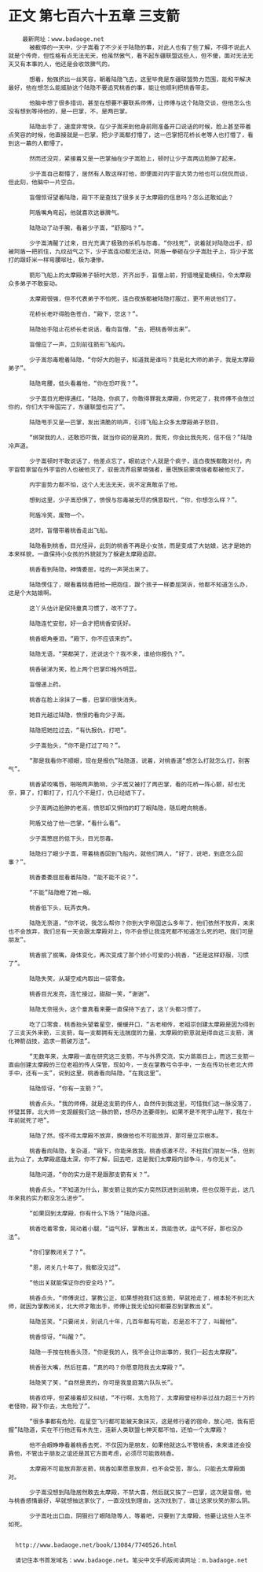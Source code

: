 # 正文 第七百六十五章 三支箭
        最新网址：www.badaoge.net
          被截停的一天中，少子嵩看了不少关于陆隐的事，对此人也有了些了解，不得不说此人就是个传奇，但性格有点无法无天，他虽然傲气，看不起东疆联盟这些人，但不傻，面对无法无天又有本事的人，他还是会收敛脾气的。
      
          想着，勉强挤出一丝笑容，朝着陆隐飞去，这里毕竟是东疆联盟势力范围，能和平解决最好，他在想怎么能威胁这个陆隐不要追究桃香的事，能让他顺利把桃香带走。
      
          他脑中想了很多措词，甚至在想要不要联系师傅，让师傅与这个陆隐交谈，但他怎么也没有想到等待他的，是一巴掌，不，是两巴掌。
      
          陆隐出手了，速度非常快，在少子嵩来到他身前刚准备开口说话的时候，脸上甚至带着点笑容的时候，他直接就是一巴掌，把少子嵩都打懵了，这一巴掌把花桥长老等人也打懵了，看到这一幕的人都懵了。
      
          然而还没完，紧接着又是一巴掌抽在少子嵩脸上，顿时让少子嵩两边脸肿了起来。
      
          少子嵩自己都懵了，居然有人敢这样打他，即便面对内宇宙大势力他也可以侃侃而谈，但此刻，他脑中一片空白。
      
          盲僧惊讶望着陆隐，殿下不是查找了很多关于太摩殿的信息吗？怎么还敢如此？
      
          阿盾嘴角弯起，他就喜欢这暴脾气。
      
          陆隐动了动手腕，看着少子嵩，“舒服吗？”。
      
          少子嵩清醒了过来，目光充满了极致的杀机与怨毒，“你找死”，说着就对陆隐出手，却被阿盾一把抓住，九纹战气之下，少子嵩连动都无法动，阿盾一拳砸在少子嵩肚子上，将少子嵩打的跟虾米一样弯腰呕吐，极为凄惨。
      
          箭形飞船上的太摩殿弟子顿时大怒，齐齐出手，盲僧上前，狩猎境星能横扫，令太摩殿众多弟子不敢妄动。
      
          太摩殿很强，但不代表弟子不怕死，连白夜族都被陆隐打服过，更不用说他们了。
      
          花桥长老吓得脸色苍白，“殿下，您这？”。
      
          陆隐抬手阻止花桥长老说话，看向盲僧，“去，把桃香带出来”。
      
          盲僧应了一声，立刻前往箭形飞船内。
      
          少子嵩怨毒瞪着陆隐，“你好大的胆子，知道我是谁吗？我是北大师的弟子，我是太摩殿弟子”。
      
          陆隐弯腰，低头看着他，“你在恐吓我？”。
      
          少子嵩目光瞪得通红，“陆隐，你疯了，你敢得罪我太摩殿，你死定了，我师傅不会放过你的，你们大宇帝国完了，东疆联盟也完了”。
      
          陆隐甩手又是一巴掌，发出清脆的响声，引得飞船上众多太摩殿弟子怒目。
      
          “绑架我的人，还敢恐吓我，就当你说的是真的，我死，你会比我先死，信不信？”陆隐冷声道。
      
          少子嵩顿时不敢说话了，他差点忘了，眼前这个人就是个疯子，连白夜族都敢对付，内宇宙荀家留在外宇宙的人也被他灭了，驭兽流界启蒙境强者，噩氓族启蒙境强者都被他灭了。
      
          内宇宙势力都不怕，这个人无法无天，说不定真敢杀了他。
      
          想到这里，少子嵩恐惧了，愤恨与怨毒被无尽的惧意取代，“你，你想怎么样？”。
      
          阿盾冷笑，废物一个。
      
          这时，盲僧带着桃香走出飞船。
      
          陆隐看到桃香，目光怪异，此刻的桃香不再是小女孩，而是变成了大姑娘，这才是她的本来样貌，一直保持小女孩的外貌就为了躲避太摩殿追踪。
      
          桃香看到陆隐，神情委屈，哇的一声哭出来了。
      
          陆隐愣住了，眼看着桃香把他一把抱住，跟个孩子一样委屈哭诉，他都不知道怎么办，这是个大姑娘啊。
      
          这丫头估计是保持童真习惯了，改不了了。
      
          陆隐连忙安慰，好一会才把桃香安抚好。
      
          桃香眼角垂泪，“殿下，你不应该来的”。
      
          陆隐无语，“哭都哭了，还说这个？我不来，谁给你报仇？”。
      
          桃香破涕为笑，脸上两个巴掌印格外明显。
      
          盲僧递上药。
      
          桃香在脸上涂抹了一番，巴掌印很快消失。
      
          她目光越过陆隐，愤恨的看向少子嵩。
      
          陆隐把她拉过去，“有仇报仇，打吧”。
      
          少子嵩抬头，“你不是打过了吗？”。
      
          “那是我看你不顺眼，现在是报仇”陆隐道，说着，对桃香道“想怎么打就怎么打，别客气”。
      
          桃香紧咬嘴唇，啪啪两声脆响，少子嵩又被打了两巴掌，看的花桥一阵心颤，却也无奈，算了，打都打了，打几个不是打，仇已经结下了。
      
          少子嵩两边脸肿的老高，愤怒却又惧怕的盯了眼陆隐，随后瞪向桃香。
      
          阿盾又给了他一巴掌，“看什么看”。
      
          少子嵩憋屈的低下头，目光怨毒。
      
          陆隐扫了眼少子嵩，带着桃香回到飞船内，就他们两人，“好了，说吧，到底怎么回事？”。
      
          桃香委委屈屈看着陆隐，“能不能不说？”。
      
          “不能”陆隐瞪了她一眼。
      
          桃香低下头，玩弄衣角。
      
          陆隐无奈道，“你不说，我怎么帮你？你到大宇帝国这么多年了，他们依然不放弃，未来也不会放弃，我们总有一天会跟太摩殿对上，你不会想让我连死都不知道怎么死的吧，我们可是朋友”。
      
          桃香抿了抿嘴，身体变化，再次变成了那个娇小可爱的小桃香，“还是这样舒服，习惯了”。
      
          陆隐失笑，从凝空戒内取出一袋零食。
      
          桃香目光发亮，连忙接过，甜甜一笑，“谢谢”。
      
          陆隐无奈摇头，这个童真看来要一直保持下去了，这丫头都习惯了。
      
          吃了口零食，桃香抬头望着星空，缓缓开口，“古老相传，老祖宗创建太摩殿是因为得到了三支天外来箭，三支箭，每一支都拥有无法揣度的力量，太摩殿的箭意就是得自这三支箭，演化神箭战技，追求一箭破万法”。
      
          “无数年来，太摩殿一直在研究这三支箭，不与外界交流，实力蒸蒸日上，而这三支箭一直由创建太摩殿的三位老祖的传人保管，现如今，一支在掌教弓令手中，一支在传功长老北大师手中，还有一支”，说到这里，桃香看向陆隐，“在我这里”。
      
          陆隐惊讶，“你有一支箭？”。
      
          桃香点头，“我的师傅，就是这支箭的传人，自然传到我这里，可惜我们这一脉没落了，怀璧其罪，北大师一支觊觎我们这一脉的箭，想尽办法要得到，如果不是不死宇山陛下，我在十年前就死了吧”。
      
          陆隐了然，怪不得太摩殿不放弃，换做他也不可能放弃，那可是立宗根本。
      
          桃香看向陆隐，复杂道，“殿下，你能来救我，桃香感激不尽，不枉我们朋友一场，但到此为止了，太摩殿底蕴太深，你不了解，回去吧，这是我们太摩殿内部争斗，与你无关”。
      
          陆隐问道，“你的实力是不是跟那支箭有关？”。
      
          桃香点头，“不知道为什么，那支箭让我的实力突然跃进到巡航境，但也仅限于此，这几年来我的实力都没怎么进步”。
      
          “如果回到太摩殿，你有什么下场？”陆隐问道。
      
          桃香吃着零食，晃动着小腿，“运气好，掌教出关，我能告状，运气不好，那也没办法”。
      
          “你们掌教闭关了？”。
      
          “恩，闭关几十年了，我都没见过”。
      
          “他出关就能保证你的安全吗？”。
      
          桃香点头，“师傅说过，掌教公正，如果想抢我们这支箭，早就抢走了，根本轮不到北大师，就因为掌教闭关，北大师才敢出手，师傅让我无论如何都要忍到掌教出关”。
      
          陆隐苦笑，“只要闭关，别说几十年，几百年都有可能，忍是忍不了了，叫醒他”。
      
          桃香惊讶，“叫醒？”。
      
          陆隐一手按在桃香头顶，“你是我的人，我不会让你出事的，我们一起去太摩殿”。
      
          桃香张大嘴，然后狂喜，“真的吗？你愿意陪我去太摩殿？”。
      
          陆隐笑了笑，“自然是真的，你可是我皇庭第六队队长”。
      
          桃香欢呼，但紧接着却又纠结，“不行啊，太危险了，太摩殿曾经秒杀过战力超三十万的老怪物，殿下你去，太危险了”。
      
          “很多事都有危险，在星空飞行都可能被天象抹灭，这是修行者的宿命，放心吧，我有把握”陆隐道，实在不行他还有木先生，连新人类联盟七神天都不怕，还怕一个太摩殿？
      
          他不会眼睁睁看着桃香去死，不仅因为是朋友，如果他就这么不管桃香，未来谁还会投靠他，不管出于朋友之谊还是其它方面考虑，必须尽可能救桃香。
      
          太摩殿不可能放弃那支箭，桃香如果愿意放弃，也不会受苦，那么，只能去太摩殿面对。
      
          少子嵩没想到陆隐居然敢去太摩殿，不禁大喜，然后就又挨了一巴掌，这次是盲僧，他与桃香感情最好，早就想抽这家伙了，一直没找到理由，这次找到了，谁让这家伙笑的那么阴。
      
          少子嵩吐出口血，阴狠扫了眼陆隐等人，等着吧，只要到了太摩殿，他要让这些人生不如死。
      
      
      http://www.badaoge.net/book/13084/7740526.html
      
      请记住本书首发域名：www.badaoge.net。笔尖中文手机版阅读网址：m.badaoge.net